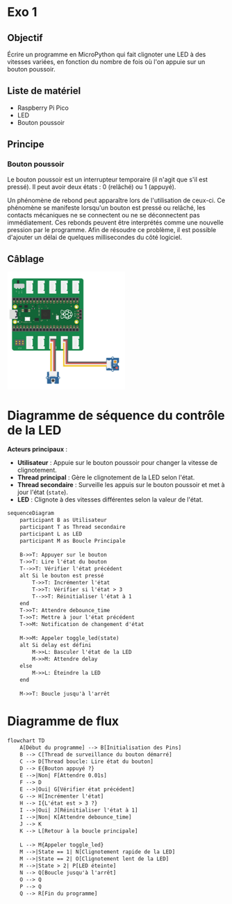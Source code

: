 # Exo 1

## Objectif

Écrire un programme en MicroPython qui fait clignoter une LED à des vitesses variées, en fonction du nombre de fois où l'on appuie sur un bouton poussoir.

## Liste de matériel

- Raspberry Pi Pico
- LED
- Bouton poussoir

## Principe

### Bouton poussoir

Le bouton poussoir est un interrupteur temporaire (il n'agit que s'il est pressé). Il peut avoir deux états : 0 (relâché) ou 1 (appuyé).

Un phénomène de rebond peut apparaître lors de l'utilisation de ceux-ci. Ce phénomène se manifeste lorsqu'un bouton est pressé ou relâché, les contacts mécaniques ne se connectent ou ne se déconnectent pas immédiatement. Ces rebonds peuvent être interprétés comme une nouvelle pression par le programme. Afin de résoudre ce problème, il est possible d'ajouter un délai de quelques millisecondes du côté logiciel.

## Câblage

![alt text](SchemaExo1.png)

# Diagramme de séquence du contrôle de la LED

**Acteurs principaux** :

- **Utilisateur** : Appuie sur le bouton poussoir pour changer la vitesse de clignotement.
- **Thread principal** : Gère le clignotement de la LED selon l'état.
- **Thread secondaire** : Surveille les appuis sur le bouton poussoir et met à jour l'état (`state`).
- **LED** : Clignote à des vitesses différentes selon la valeur de l'état.

```mermaid
sequenceDiagram
    participant B as Utilisateur
    participant T as Thread secondaire
    participant L as LED
    participant M as Boucle Principale

    B->>T: Appuyer sur le bouton
    T->>T: Lire l'état du bouton
    T-->>T: Vérifier l'état précédent
    alt Si le bouton est pressé
        T->>T: Incrémenter l'état
        T->>T: Vérifier si l'état > 3
        T-->>T: Réinitialiser l'état à 1
    end
    T->>T: Attendre debounce_time
    T->>T: Mettre à jour l'état précédent
    T->>M: Notification de changement d'état

    M->>M: Appeler toggle_led(state)
    alt Si delay est défini
        M->>L: Basculer l'état de la LED
        M->>M: Attendre delay
    else
        M->>L: Éteindre la LED
    end

    M->>T: Boucle jusqu'à l'arrêt
```

# Diagramme de flux

```mermaid
flowchart TD
    A[Début du programme] --> B[Initialisation des Pins]
    B --> C[Thread de surveillance du bouton démarré]
    C --> D[Thread boucle: Lire état du bouton]
    D --> E{Bouton appuyé ?}
    E -->|Non| F[Attendre 0.01s]
    F --> D
    E -->|Oui| G[Vérifier état précédent]
    G --> H[Incrémenter l'état]
    H --> I{L'état est > 3 ?}
    I -->|Oui| J[Réinitialiser l'état à 1]
    I -->|Non| K[Attendre debounce_time]
    J --> K
    K --> L[Retour à la boucle principale]
    
    L --> M{Appeler toggle_led}
    M -->|State == 1| N[Clignotement rapide de la LED]
    M -->|State == 2| O[Clignotement lent de la LED]
    M -->|State > 2| P[LED éteinte]
    N --> Q[Boucle jusqu'à l'arrêt]
    O --> Q
    P --> Q
    Q --> R[Fin du programme]
```
